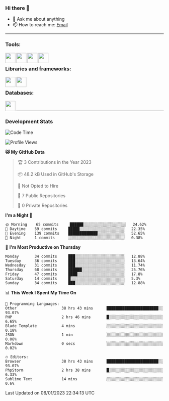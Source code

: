 ### Hi there 👋

- 💬 Ask me about anything
- 📫 How to reach me: [Email]

---

### Tools:
<img align='left' height="32" width="32" src="https://cdn.jsdelivr.net/npm/simple-icons@4.8.0/icons/phpstorm.svg" />
<img align='left' height="32" width="32" src="https://cdn.jsdelivr.net/npm/simple-icons@4.8.0/icons/sublimetext.svg" />
<img align='left' height="32" width="32" src="https://cdn.jsdelivr.net/npm/simple-icons@4.8.0/icons/laragon.svg" />
<img align='left' height="32" width="32" src="https://cdn.jsdelivr.net/npm/simple-icons@4.8.0/icons/xampp.svg" />
<br>

### Libraries and frameworks:
<img align='left' height="32" width="32" src="https://cdn.jsdelivr.net/npm/simple-icons@4.8.0/icons/laravel.svg" />
<img align='left' height="32" width="32" src="https://cdn.jsdelivr.net/npm/simple-icons@4.8.0/icons/jquery.svg" />
<br>

### Databases:
<img align='left' height="32" width="32" src="https://cdn.jsdelivr.net/npm/simple-icons@4.8.0/icons/mysql.svg" />
<br>

---
### Development Stats
<!--START_SECTION:waka-->
![Code Time](http://img.shields.io/badge/Code%20Time-672%20hrs%2030%20mins-blue)

![Profile Views](http://img.shields.io/badge/Profile%20Views-16-blue)

**🐱 My GitHub Data** 

> 🏆 3 Contributions in the Year 2023
 > 
> 📦 48.2 kB Used in GitHub's Storage 
 > 
> 🚫 Not Opted to Hire
 > 
> 📜 7 Public Repositories 
 > 
> 🔑 0 Private Repositories  
 > 
**I'm a Night 🦉** 

```text
🌞 Morning    65 commits     ██████░░░░░░░░░░░░░░░░░░░   24.62% 
🌆 Daytime    59 commits     █████░░░░░░░░░░░░░░░░░░░░   22.35% 
🌃 Evening    139 commits    █████████████░░░░░░░░░░░░   52.65% 
🌙 Night      1 commits      ░░░░░░░░░░░░░░░░░░░░░░░░░   0.38%

```
📅 **I'm Most Productive on Thursday** 

```text
Monday       34 commits     ███░░░░░░░░░░░░░░░░░░░░░░   12.88% 
Tuesday      36 commits     ███░░░░░░░░░░░░░░░░░░░░░░   13.64% 
Wednesday    31 commits     ███░░░░░░░░░░░░░░░░░░░░░░   11.74% 
Thursday     68 commits     ██████░░░░░░░░░░░░░░░░░░░   25.76% 
Friday       47 commits     ████░░░░░░░░░░░░░░░░░░░░░   17.8% 
Saturday     14 commits     █░░░░░░░░░░░░░░░░░░░░░░░░   5.3% 
Sunday       34 commits     ███░░░░░░░░░░░░░░░░░░░░░░   12.88%

```


📊 **This Week I Spent My Time On** 

```text
💬 Programming Languages: 
Other                    38 hrs 43 mins      ███████████████████████░░   93.07% 
PHP                      2 hrs 46 mins       █░░░░░░░░░░░░░░░░░░░░░░░░   6.65% 
Blade Template           4 mins              ░░░░░░░░░░░░░░░░░░░░░░░░░   0.18% 
JSON                     1 min               ░░░░░░░░░░░░░░░░░░░░░░░░░   0.08% 
Markdown                 0 secs              ░░░░░░░░░░░░░░░░░░░░░░░░░   0.02%

🔥 Editors: 
Browser                  38 hrs 43 mins      ███████████████████████░░   93.07% 
PhpStorm                 2 hrs 38 mins       █░░░░░░░░░░░░░░░░░░░░░░░░   6.33% 
Sublime Text             14 mins             ░░░░░░░░░░░░░░░░░░░░░░░░░   0.6%

```


 Last Updated on 06/01/2023 22:34:13 UTC
<!--END_SECTION:waka-->

[huyviet]: https://huyviet.vn/
[EMAIl]: https://mail.google.com/mail/u/0/?fs=1&tf=cm&source=mailto&to=huynguyenviet0110@gmail.com
